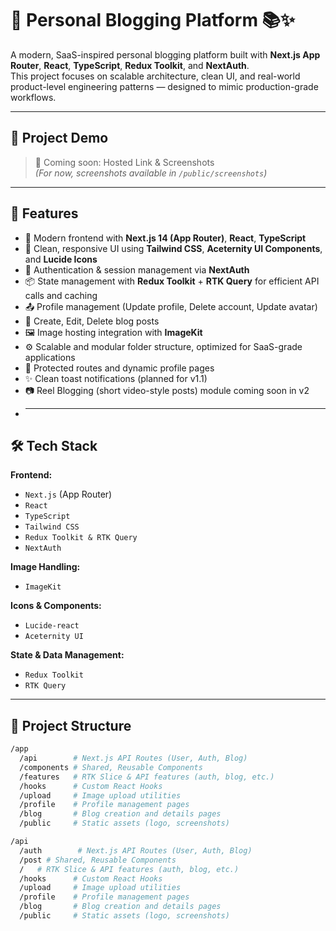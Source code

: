 # 📖 Personal Blogging Platform 📚✨

A modern, SaaS-inspired personal blogging platform built with **Next.js App Router**, **React**, **TypeScript**, **Redux Toolkit**, and **NextAuth**.  
This project focuses on scalable architecture, clean UI, and real-world product-level engineering patterns — designed to mimic production-grade workflows.

---

## 📸 Project Demo

> 🚀 Coming soon: Hosted Link & Screenshots  
> _(For now, screenshots available in `/public/screenshots`)_

---

## 📑 Features

- 🚀 Modern frontend with **Next.js 14 (App Router)**, **React**, **TypeScript**
- 🎨 Clean, responsive UI using **Tailwind CSS**, **Aceternity UI Components**, and **Lucide Icons**
- 🔐 Authentication & session management via **NextAuth**
- 📦 State management with **Redux Toolkit** + **RTK Query** for efficient API calls and caching
- 📤 Profile management (Update profile, Delete account, Update avatar)
- 📃 Create, Edit, Delete blog posts
- 🖼️ Image hosting integration with **ImageKit**
- ⚙️ Scalable and modular folder structure, optimized for SaaS-grade applications
- 📲 Protected routes and dynamic profile pages
- ✨ Clean toast notifications (planned for v1.1)
- 📷 Reel Blogging (short video-style posts) module coming soon in v2
- ***

## 🛠️ Tech Stack

**Frontend:**

- `Next.js` (App Router)
- `React`
- `TypeScript`
- `Tailwind CSS`
- `Redux Toolkit & RTK Query`
- `NextAuth`

**Image Handling:**

- `ImageKit`

**Icons & Components:**

- `Lucide-react`
- `Aceternity UI`

**State & Data Management:**

- `Redux Toolkit`
- `RTK Query`

---

## 📂 Project Structure

```bash
/app
  /api        # Next.js API Routes (User, Auth, Blog)
  /components # Shared, Reusable Components
  /features   # RTK Slice & API features (auth, blog, etc.)
  /hooks      # Custom React Hooks
  /upload     # Image upload utilities
  /profile    # Profile management pages
  /blog       # Blog creation and details pages
  /public     # Static assets (logo, screenshots)
```

```bash
/api
  /auth        # Next.js API Routes (User, Auth, Blog)
  /post # Shared, Reusable Components
  /   # RTK Slice & API features (auth, blog, etc.)
  /hooks      # Custom React Hooks
  /upload     # Image upload utilities
  /profile    # Profile management pages
  /blog       # Blog creation and details pages
  /public     # Static assets (logo, screenshots)
```
